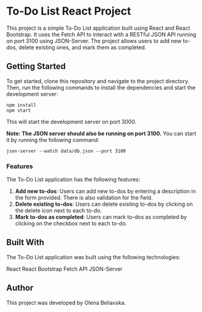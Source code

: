 # To-Do List React Project

This project is a simple To-Do List application built using React and React Bootstrap. It uses the Fetch API to interact with a RESTful JSON API running on port 3100 using JSON-Server. The project allows users to add new to-dos, delete existing ones, and mark them as completed.

## Getting Started

To get started, clone this repository and navigate to the project directory. Then, run the following commands to install the dependencies and start the development server:

```
npm install
npm start
```

This will start the development server on port 3000.

**Note: The JSON server should also be running on port 3100.** You can start it by running the following command:

```
json-server --watch data/db.json --port 3100
```

### Features

The To-Do List application has the following features:

1. **Add new to-dos**: Users can add new to-dos by entering a description in the form provided. There is also validation for the field.
2. **Delete existing to-dos**: Users can delete existing to-dos by clicking on the delete icon next to each to-do.
3. **Mark to-dos as completed**: Users can mark to-dos as completed by clicking on the checkbox next to each to-do.

## Built With

The To-Do List application was built using the following technologies:

React
React Bootstrap
Fetch API
JSON-Server

## Author

This project was developed by Olena Beliavska.
